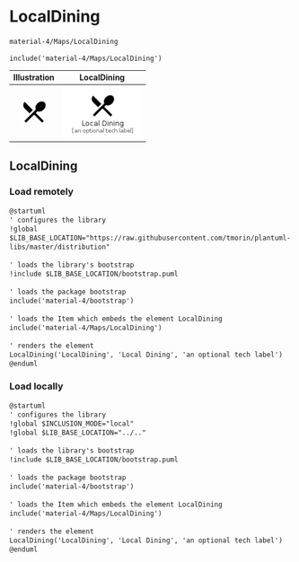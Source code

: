 # LocalDining


```text
material-4/Maps/LocalDining
```

```text
include('material-4/Maps/LocalDining')
```



| Illustration | LocalDining |
| :---: | :---: |
| ![illustration for Illustration](../../material-4/Maps/LocalDining.png) | ![illustration for LocalDining](../../material-4/Maps/LocalDining.Local.png) |




## LocalDining

### Load remotely
```plantuml
@startuml
' configures the library
!global $LIB_BASE_LOCATION="https://raw.githubusercontent.com/tmorin/plantuml-libs/master/distribution"

' loads the library's bootstrap
!include $LIB_BASE_LOCATION/bootstrap.puml

' loads the package bootstrap
include('material-4/bootstrap')

' loads the Item which embeds the element LocalDining
include('material-4/Maps/LocalDining')

' renders the element
LocalDining('LocalDining', 'Local Dining', 'an optional tech label')
@enduml
```

### Load locally
```plantuml
@startuml
' configures the library
!global $INCLUSION_MODE="local"
!global $LIB_BASE_LOCATION="../.."

' loads the library's bootstrap
!include $LIB_BASE_LOCATION/bootstrap.puml

' loads the package bootstrap
include('material-4/bootstrap')

' loads the Item which embeds the element LocalDining
include('material-4/Maps/LocalDining')

' renders the element
LocalDining('LocalDining', 'Local Dining', 'an optional tech label')
@enduml
```

